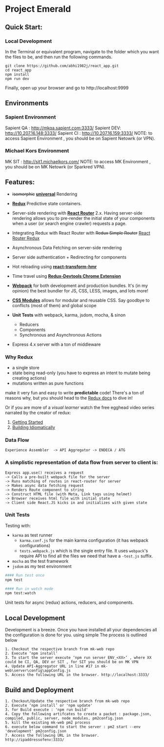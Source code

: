 # Project Emerald

## Quick Start: 
### Local Development

In the Terminal or equivalent program, navigate to the folder which you want the files to be, and then run the following commands.

```
git clone https://github.com/abhi1982j/react_app.git
cd react_app
npm install
npm run dev
```
Finally, open up your browser and go to http://localhost:9999


## Environments

### Sapient Environment
Sapient QA : http://mkqa.sapient.com:3333/
Sapient DEV: http://10.207.16.148:3333/
Sapient CI : http://10.207.16.159:3333/
NOTE: to access Sapient Environment , you should be on Sapient Netowrk (or VPN).

### Michael Kors Environment
MK SIT : http://sit1.michaelkors.com/
NOTE: to access MK Environment , you should be on MK Netowrk (or Sparkred VPN).


## Features:
- ~~isomorphic~~ [**universal**](https://medium.com/@ghengeveld/isomorphism-vs-universal-javascript-4b47fb481beb#.4x2t3jlmx) Rendering
- [**Redux**](https://github.com/reactjs/redux) Predictive state containers.
- Server-side rendering with [**React Router**](https://github.com/reactjs/react-router) 2.x. Having server-side rendering allows you to pre-render the initial state of your components when a user (or search engine crawler) requests a page.
- Integrating Redux with React Router with ~~Redux Simple Router~~ [React Router Redux](https://github.com/reactjs/react-router-redux)
- Asynchronous Data Fetching on server-side rendering
- Server side authentication + Redirecting for components
- Hot reloading using [**react-transform-hmr**](https://github.com/gaearon/react-transform-hmr)
- Time travel using [**Redux-Devtools Chrome Extension**](https://github.com/zalmoxisus/redux-devtools-extension)
- [**Webpack**](https://github.com/webpack/webpack) for both development and production bundles. It's (in my opinion) the best bundler for JS, CSS, LESS, images, and lots more!
- [**CSS Modules**](https://github.com/css-modules/css-modules) allows for modular and reusable CSS. Say goodbye to conflicts (most of them) and global scope

- **Unit Tests** with webpack, karma, jsdom, mocha, & sinon
  - Reducers
  - Components
  - Synchronous and Asynchronous Actions

- Express 4.x server with a ton of middleware



### Why Redux

- a single store
- state being read-only (you have to express an intent to mutate being creating actions)
- mutations written as pure functions

make it very fun and easy to write **predictable** code! There's a ton of reasons why, but you should head to the [Redux docs](http://redux.js.org/index.html) to dive in!

Or if you are more of a *visual learner* watch the free egghead video series narrated by the creator of redux:

1. [Getting Started](https://egghead.io/series/getting-started-with-redux)
2. [Building Idiomatically](https://egghead.io/series/building-react-applications-with-idiomatic-redux)

### Data Flow

```Experience Assembler  -> API Aggregator -> ENDECA / ATG```

### A simplistic representation of data flow from server to client is:

```
Express app.use() receives a request
-> Calls a pre-built webpack file for the server
-> Runs matching of routes in react-router for server
-> Makes async data fetching request
-> Renders Route component to string
-> Construct HTML file (with Meta, Link tags using helmet)
-> Browser receives html file with initial state
-> Client side React.JS kicks in and initializes with given state
```

### Unit Tests

Testing with:
- `karma` as test runner
  - `karma.conf.js` for the main karma configuration (it has webpack configurations)
  - `tests.webpack.js` which is the single entry file. It uses `webpack`'s require API to find all the files we need that have a `-test.js` suffix.
- `mocha` as the test framework
- `jsdom` as my test environment

```bash
#### Run test once
npm test

#### Run in watch mode
npm test:watch
```
Unit tests for async (redux) actions, reducers, and components.

## Local Development

Development is a breeze. Once you have installed all your dependencies all the configuration is done for you. using simple The process is outlined below
```
1. Checkout the respective branch from mk-web repo
2. Execute ‘npm install’
3. To start the server execute ‘npm run server ENV_<XX>’ , where XX could be CI, QA, DEV or SIT , for SIT you should be on MK VPN
4. Update API-Aggregator URL in line #17 in mk-web\server\config\appConfig.js
5. Access the following URL in the browser. http://localhost:3333/
```

## Build and Deployment
```
1. Checkout/Update the respective branch from mk-web repo
2. Execute ‘npm install’ or 'npm update'
3. for Build execute : 'npm run build'
4. Copy the following artifcates to create a packet : package.json, compiled, public, server, node_modules, pm2config.json
5. kill the existing mk-web pm2 process
6. execute below command to start the server : pm2 start --env 'development' pm2config.json
7. Access the following URL in the browser. http://ipaddressofenv:3333/
```
